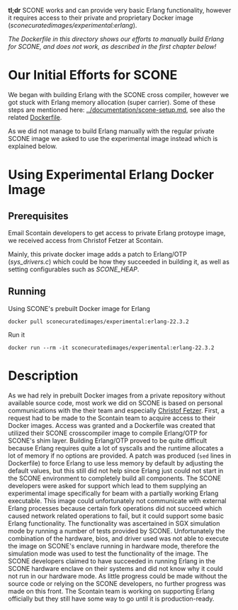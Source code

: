 **tl;dr** SCONE works and can provide very basic Erlang functionality, however it requires access to their private and proprietary Docker image (_sconecuratedimages/experimental:erlang_).

*The Dockerfile in this directory shows our efforts to manually build Erlang for SCONE, and does not work, as described in the first chapter below!*

# Our Initial Efforts for SCONE

We began with building Erlang with the SCONE cross compiler, however we got stuck with Erlang memory allocation (super carrier).
Some of these steps are mentioned here: [../documentation/scone-setup.md](../documentation/scone-setup.md), see also the related [Dockerfile](Dockerfile).

As we did not manage to build Erlang manually with the regular private SCONE image we asked to use the experimental image instead which is explained below.


# Using Experimental Erlang Docker Image

## Prerequisites

Email Scontain developers to get access to private Erlang protoype image, we received access from Christof Fetzer at Scontain.

Mainly, this private docker image adds a patch to Erlang/OTP (_sys\_drivers.c_) which could be how they succeeded in building it, as well as setting configurables such as _SCONE\_HEAP_.

## Running

Using SCONE's prebuilt Docker image for Erlang

```
docker pull sconecuratedimages/experimental:erlang-22.3.2
```

Run it

```
docker run --rm -it sconecuratedimages/experimental:erlang-22.3.2
```

# Description

As we had rely in prebuilt Docker images from a private repository without available
source code, most work we did on SCONE is based on personal communications with
the their team and especially [Christof Fetzer](https://github.com/christoffetzer).
First, a request had to be made to
the Scontain team to acquire access to their Docker images. Access was granted and
a Dockerfile was created that utilized their SCONE crosscompiler image to compile
Erlang/OTP for SCONE's shim layer. Building Erlang/OTP proved to be quite difficult
because Erlang requires quite a lot of syscalls and the runtime allocates a lot
of memory if no options are provided. A patch was produced (`sed` lines in Dockerfile)
to force Erlang to use
less memory by default by adjusting the default values, but this still did not help
since Erlang just could not start in the SCONE environment to completely build all
components. The SCONE developers were asked for support which lead to them supplying
an experimental image specifically for beam with a partially working Erlang
executable. This image could unfortunately not communicate with external Erlang
processes because certain fork operations did not succeed which caused network
related operations to fail, but it could support some basic Erlang functionality.
The functionality was ascertained in SGX simulation mode by running a number of tests
provided by SCONE. Unfortunately the combination of the hardware, bios, and
driver used was not able to execute the image on SCONE's enclave running in hardware
mode, therefore the simulation mode was used to test the functionality of the
image. The SCONE developers claimed to have succeeded in running Erlang in the
SCONE hardware enclave on their systems and did not know why it could not run
in our hardware mode. As little progress could be made without the source code or
relying on the SCONE developers, no further progress was made on this front.
The Scontain team is working on supporting Erlang officially but they still have some
way to go until it is production-ready.
